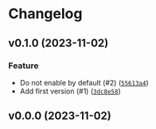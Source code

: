 # Changelog

## v0.1.0 (2023-11-02)

### Feature

- Do not enable by default (#2) ([`55613a4`](https://github.com/bdraco/aiohttp-zlib-ng/commit/55613a4bb8aac5cea67c09961736eebeade6ee72))
- Add first version (#1) ([`3dc8e58`](https://github.com/bdraco/aiohttp-zlib-ng/commit/3dc8e58225f34c3ff3ddba3aa83508f0793fc9db))

## v0.0.0 (2023-11-02)
